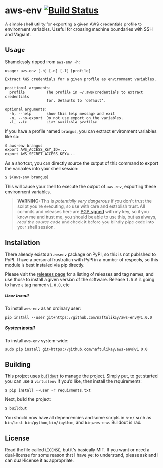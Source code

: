 # aws-env [![Build Status][svg-travis]][travis]

A simple shell utility for exporting a given AWS credentials profile to environment variables. Useful for crossing
machine boundaries with SSH and Vagrant.

## Usage

Shamelessly ripped from `aws-env -h`:

```
usage: aws-env [-h] [-n] [-l] [profile]

Extract AWS credentials for a given profile as environment variables.

positional arguments:
  profile          The profile in ~/.aws/credentials to extract credentials
                   for. Defaults to 'default'.

optional arguments:
  -h, --help       show this help message and exit
  -n, --no-export  Do not use export on the variables.
  -l, --ls         List available profiles.
```

If you have a profile named `brangus`, you can extract environment variables like so:

```shell
$ aws-env brangus
export AWS_ACCESS_KEY_ID=...
export AWS_SECRET_ACCESS_KEY=...
```

As a shortcut, you can directly source the output of this command to export the variables into your shell session:

```shell
$ $(aws-env brangus)
```

This will cause your shell to execute the output of `aws-env`, exporting these environment variables.

> **WARNING:** This is _potentially very dangerous_ if you don't trust the script you're executing, so use with care and
> establish trust. All commits and releases here are [PGP signed][keybase] with my key, so if you know me and trust me,
> you should be able to use this, but as always, _read the source code_ and check it before you blindly pipe code into
> your shell session.

## Installation

There already exists an `awsenv` package on PyPI, so this is not published to PyPI. I have a personal frustration with
PyPI in a number of respects, so this module is best installed via pip directly.

Please visit the [releases page][releases] for a listing of releases and tag names, and use those to install a given
version of the software. Release `1.0.0` is going to have a tag named `v1.0.0`, etc.

##### User Install

To install `aws-env` as an ordinary user:

```shell
pip install --user git+https://github.com/naftulikay/aws-env@v1.0.0
```

##### System Install

To install `aws-env` system-wide:

```shell
sudo pip install git+https://github.com/naftulikay/aws-env@v1.0.0
```

## Building

This project uses [`buildout`][buildout] to manage the project. Simply put, to get started you can use a `virtualenv`
if you'd like, then install the requirements:

```shell
$ pip install --user -r requirments.txt
```

Next, build the project:

```shell
$ buildout
```

You should now have all dependencies and some scripts in `bin/` such as `bin/test`, `bin/python`, `bin/ipython`, and
`bin/aws-env`. Buildout is rad.

## License

Read the file called `LICENSE`, but it's basically MIT. If you want or need a dual-license for some reason that I have
yet to understand, please ask and I can dual-license it as appropriate.

 [travis]: https://travis-ci.org/naftulikay/aws-env
 [svg-travis]: https://travis-ci.org/naftulikay/aws-env.svg?branch=master
 [releases]: https://github.com/naftulikay/aws-env/releases
 [keybase]: https://keybase.io/naftulikay
 [buildout]: https://github.com/buildout/buildout
